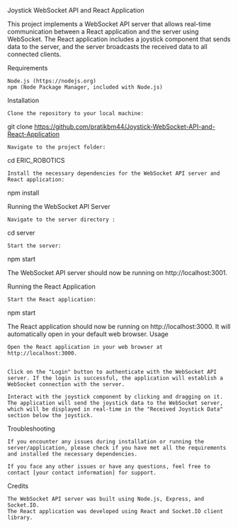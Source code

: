 Joystick WebSocket API and React Application

This project implements a WebSocket API server that allows real-time communication between a React application and the server using WebSocket. The React application includes a joystick component that sends data to the server, and the server broadcasts the received data to all connected clients.


Requirements

    Node.js (https://nodejs.org)
    npm (Node Package Manager, included with Node.js)

Installation

    Clone the repository to your local machine:

git clone https://github.com/pratikbm44/Joystick-WebSocket-API-and-React-Application

    Navigate to the project folder:

cd ERIC_ROBOTICS

    Install the necessary dependencies for the WebSocket API server and React application:

npm install


Running the WebSocket API Server

    Navigate to the server directory :

cd server

    Start the server:

npm start


The WebSocket API server should now be running on http://localhost:3001.

Running the React Application

    Start the React application:

npm start

The React application should now be running on http://localhost:3000. It will automatically open in your default web browser.
Usage


    Open the React application in your web browser at http://localhost:3000.


    Click on the "Login" button to authenticate with the WebSocket API server. If the login is successful, the application will establish a WebSocket connection with the server.

    Interact with the joystick component by clicking and dragging on it. The application will send the joystick data to the WebSocket server, which will be displayed in real-time in the "Received Joystick Data" section below the joystick.

Troubleshooting

    If you encounter any issues during installation or running the server/application, please check if you have met all the requirements and installed the necessary dependencies.

    If you face any other issues or have any questions, feel free to contact [your contact information] for support.

Credits

    The WebSocket API server was built using Node.js, Express, and Socket.IO.
    The React application was developed using React and Socket.IO client library.
